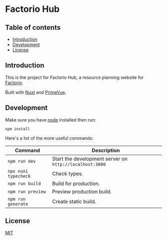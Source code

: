 # Factorio Hub

## Table of contents

- [Introduction](#introduction)
- [Development](#development)
- [License](#license)

## Introduction

This is the project for Factorio Hub, a resource planning website for [Factorio](https://www.factorio.com/).

Built with [Nuxt](https://nuxt.com/) and [PrimeVue](https://primevue.org/).

## Development

Make sure you have [node](https://nodejs.org/en/) installed then run:
```
npm install
```

Here's a list of the more useful commands:

| Command                | Description |
| ---------------------- | ------------|
| `npm run dev`          | Start the development server on `http://localhost:3000` |
| `npx nuxi typecheck`   | Check types. |
| `npm run build`        | Build for production. |
| `npm run preview`      | Preview production build. |
| `npm run generate`     | Create static build. |


## License
[MIT](https://choosealicense.com/licenses/mit/)
